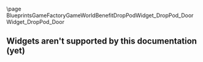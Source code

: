 \page BlueprintsGameFactoryGameWorldBenefitDropPodWidget_DropPod_Door Widget_DropPod_Door
## Widgets aren't supported by this documentation (yet)
